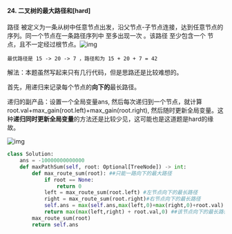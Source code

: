 #### 24. 二叉树的最大路径和[hard]

路径 被定义为一条从树中任意节点出发，沿父节点-子节点连接，达到任意节点的序列。同一个节点在一条路径序列中 至多出现一次 。该路径 至少包含一个 节点，且不一定经过根节点。![img](https://assets.leetcode.com/uploads/2020/10/13/exx2.jpg)

```
最优路径是 15 -> 20 -> 7 ，路径和为 15 + 20 + 7 = 42
```

解法：本题虽然写起来只有几行代码，但是思路还是比较难想的。

首先，用递归来记录每个节点的**向下的**最长路径。

递归的副产品：设置一个全局变量ans, 然后每次递归到一个节点，就计算root.val+max_gain(root.left)+max_gain(root.right), 然后随时更新全局变量。这种**递归同时更新全局变量**的方法还是比较少见，这可能也是这道题是hard的缘故。

![img](https://pic1.zhimg.com/80/v2-1aeaac487f32ce74ab0d258f0c4c082d_1440w.png)

```python
class Solution:
    ans = -10000000000000
    def maxPathSum(self, root: Optional[TreeNode]) -> int:
        def max_route_sum(root): ##只能一路向下的最大路径
            if root == None:
                return 0
            left = max_route_sum(root.left) #左节点向下的最长路径
            right = max_route_sum(root.right)#右节点向下的最长路径
            self.ans = max(self.ans,max(left,0)+max(right,0)+root.val) ##副产品：更新所有节点的*双边*最长路径
            return max(max(left,right) + root.val,0) ##该节点向下的最长路径
        max_route_sum(root)
        return self.ans
```

#### 